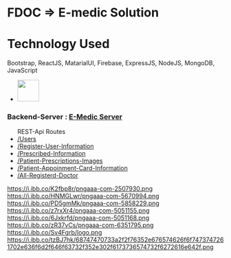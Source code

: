 # FDOC => E-medic Solution
# Technology Used
Bootstrap, ReactJS, MatarialUI, Firebase, ExpressJS, NodeJS, MongoDB, JavaScript
<ul>
<li><img src="https://i.ibb.co/VDpNkFf/888847.png" width="50px" height="50px"/>
</ul>

<h3> Backend-Server : <a href="https://project-101-doctor.herokuapp.com/">E-Medic Server</a></h3>
<ul>REST-Api Routes
   <li><a href="https://project-101-doctor.herokuapp.com/users">/Users</a> </li>
   <li><a href="https://project-101-doctor.herokuapp.com/reg-user-info">/Register-User-Information</a> </li>
   <li><a href="https://project-101-doctor.herokuapp.com/pres-info">/Prescribed-Information</a></li>
   <li><a href="https://project-101-doctor.herokuapp.com/pres-img">/Patient-Prescriptions-Images</a></li>
   <li><a href="https://project-101-doctor.herokuapp.com/users-info">/Patient-Appoinment-Card-Information</a></li>
   <li><a href="https://project-101-doctor.herokuapp.com/doctorlist">/All-Registerd-Doctor</a></li>
</ul>

https://i.ibb.co/K2fbp8r/pngaaa-com-2507930.png
https://i.ibb.co/HNMGLwr/pngaaa-com-5670994.png
https://i.ibb.co/PD5gmMk/pngaaa-com-5858229.png
https://i.ibb.co/z7rxXr4/pngaaa-com-5051155.png
https://i.ibb.co/6Jxkrfd/pngaaa-com-5051168.png
https://i.ibb.co/zR37vCs/pngaaa-com-6351795.png
https://i.ibb.co/Sv4Fgrb/logo.png
https://i.ibb.co/tzBJ7hk/68747470733a2f2f76352e676574626f6f7473747261702e636f6d2f646f63732f352e302f6173736574732f6272616e642f.png

